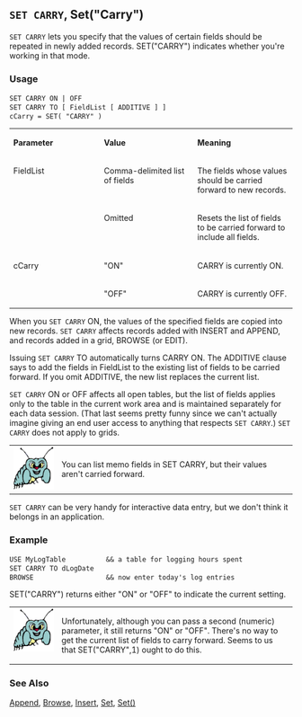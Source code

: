 ## `SET CARRY`, Set("Carry")

`SET CARRY` lets you specify that the values of certain fields should be repeated in newly added records. SET("CARRY") indicates whether you're working in that mode.

### Usage

```foxpro
SET CARRY ON | OFF
SET CARRY TO [ FieldList [ ADDITIVE ] ]
cCarry = SET( "CARRY" )
```
<table>
<tr>
  <td width="32%" valign="top">
  <p><b>Parameter</b></p>
  </td>
  <td width="23%" valign="top">
  <p><b>Value</b></p>
  </td>
  <td width="45%" valign="top">
  <p><b>Meaning</b></p>
  </td>
 </tr>
<tr>
  <td width="32%" rowspan="2" valign="top">
  <p>FieldList</p>
  </td>
  <td width="23%" valign="top">
  <p>Comma-delimited list of fields</p>
  </td>
  <td width="45%" valign="top">
  <p>The fields whose values should be carried forward to new records.</p>
  </td>
 </tr>
<tr>
  <td width="33%" valign="top">
  <p>Omitted</p>
  </td>
  <td width="67%" valign="top">
  <p>Resets the list of fields to be carried forward to include all fields.</p>
  </td>
 </tr>
<tr>
  <td width="32%" rowspan="2" valign="top">
  <p>cCarry</p>
  </td>
  <td width="23%" valign="top">
  <p>&quot;ON&quot;</p>
  </td>
  <td width="45%" valign="top">
  <p>CARRY is currently ON.</p>
  </td>
 </tr>
<tr>
  <td width="33%" valign="top">
  <p>&quot;OFF&quot;</p>
  </td>
  <td width="67%" valign="top">
  <p>CARRY is currently OFF.</p>
  </td>
 </tr>
</table>

When you `SET CARRY` ON, the values of the specified fields are copied into new records. `SET CARRY` affects records added with INSERT and APPEND, and records added in a grid, BROWSE (or EDIT). 

Issuing `SET CARRY` TO automatically turns CARRY ON. The ADDITIVE clause says to add the fields in FieldList to the existing list of fields to be carried forward. If you omit ADDITIVE, the new list replaces the current list.

`SET CARRY` ON or OFF affects all open tables, but the list of fields applies only to the table in the current work area and is maintained separately for each data session. (That last seems pretty funny since we can't actually imagine giving an end user access to anything that respects `SET CARRY`.) `SET CARRY` does not apply to grids.

<table>
<tr>
  <td width="17%" valign="top">
<img width="95" height="77" src="bug.gif">
  </td>
  <td width="83%">
  <p>You can list memo fields in SET CARRY, but their values aren't carried forward.</p>
  </td>
 </tr>
</table>

`SET CARRY` can be very handy for interactive data entry, but we don't think it belongs in an application.

### Example

```foxpro
USE MyLogTable          && a table for logging hours spent
SET CARRY TO dLogDate
BROWSE                  && now enter today's log entries
```

SET("CARRY") returns either "ON" or "OFF" to indicate the current setting.

<table>
<tr>
  <td width="17%" valign="top">
<img width="95" height="77" src="bug.gif">
  </td>
  <td width="83%">
  <p>Unfortunately, although you can pass a second (numeric) parameter, it still returns &quot;ON&quot; or &quot;OFF&quot;. There's no way to get the current list of fields to carry forward. Seems to us that SET(&quot;CARRY&quot;,1) ought to do this.</p>
  </td>
 </tr>
</table>

### See Also

[Append](s4g309.md), [Browse](s4g062.md), [Insert](s4g058.md), [Set](s4g126.md), [Set()](s4g126.md)